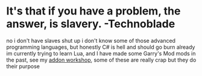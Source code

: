 # It's that if you have a problem, the answer, is slavery. -Technoblade

no i don't have slaves shut up
i don't know some of those advanced programming languages, but honestly C# is hell and should go burn already
im currently trying to learn Lua, and I have made some Garry's Mod mods in the past, see my [addon workshop](https://steamcommunity.com/id/willGamerForever/myworkshopfiles?browsefilter=myfiles&sortmethod=creationorder&section=items&appid=4000&requiredtags%5B%5D=Addon), some of these are really crap but they do their purpose
<!---
1nfameArts/1nfameArts is a ✨ special ✨ repository because its `README.md` (this file) appears on your GitHub profile.
You can click the Preview link to take a look at your changes.
--->
